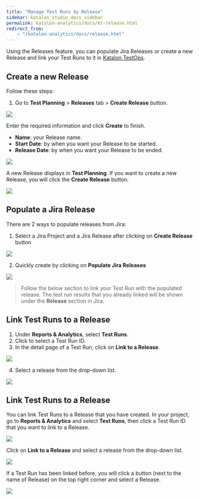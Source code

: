 ```yaml
---
title: "Manage Test Runs by Release" 
sidebar: katalon_studio_docs_sidebar
permalink: katalon-analytics/docs/kt-release.html
redirect_from:
    - "/katalon-analytics/docs/release.html"
---
```


Using the Releases feature, you can populate Jira Releases or create a new Release and link your Test Runs to it in [Katalon TestOps](https://testops.katalon.io/login?redirect=%252F%253F).

## Create a new Release

Follow these steps:

1. Go to **Test Planning** > **Releases** tab > **Create Release** button.

![](https://github.com/katalon-studio/docs-images/raw/master/katalon-analytics/docs/release/kt_test_plan_release_tab.png)

Enter the required information and click **Create** to finish.
- **Name**: your Release name.
- **Start Date**: by when you want your Release to be started.
- **Release Date**: by when you want your Release to be ended.

![](https://github.com/katalon-studio/docs-images/raw/master/katalon-analytics/docs/release/kt_create_release.png)

A new Release displays in **Test Planning**. If you want to create a new Release, you will click the **Create Release** button.

![](https://github.com/katalon-studio/docs-images/raw/master/katalon-analytics/docs/release/kt_test_plan_release_list_create.png)

## Populate a Jira Release

There are 2 ways to populate releases from Jira:  
1. Select a Jira Project and a Jira Release after clicking on **Create Release** button 

<img src="https://raw.githubusercontent.com/katalon-studio/docs-images/master/katalon-analytics/docs/release/release-create-jira.png" width="" height="">


2. Quickly create by clicking on **Populate Jira Releases** 

<img src="https://raw.githubusercontent.com/katalon-studio/docs-images/master/katalon-analytics/docs/release/release-populate-jira.png" width="" height="">

> Follow the below section to link your Test Run with the populated release. The test run results that you already linked will be shown under the **Release** section in Jira.

## Link Test Runs to a Release

1. Under **Reports & Analytics**, select **Test Runs**.
2. Click to select a Test Run ID. 
3. In the detail page of a Test Run, click on **Link to a Release**.

<img src="https://raw.githubusercontent.com/katalon-studio/docs-images/master/katalon-analytics/docs/release/release-link-test-run.png" width="" height="">

4. Select a release from the drop-down list.

<img src="https://raw.githubusercontent.com/katalon-studio/docs-images/master/katalon-analytics/docs/release/release-link-menu.png" width="" height="">


## Link Test Runs to a Release

You can link Test Runs to a Release that you have created. In your project, go to **Reports & Analytics** and select **Test Runs**, then click a Test Run ID that you want to link to a Release.

![](https://github.com/katalon-studio/docs-images/raw/master/katalon-analytics/docs/release/kt_click_id_test_run.png)

Click on **Link to a Release** and select a release from the drop-down list.

![](https://github.com/katalon-studio/docs-images/raw/master/katalon-analytics/docs/release/kt_test_run_link_release.png)

If a Test Run has been linked before, you will click a button (next to the name of Release) on the top right corner and select a Release.

![](https://github.com/katalon-studio/docs-images/raw/master/katalon-analytics/docs/release/kt_test_run_link_release1.png)
